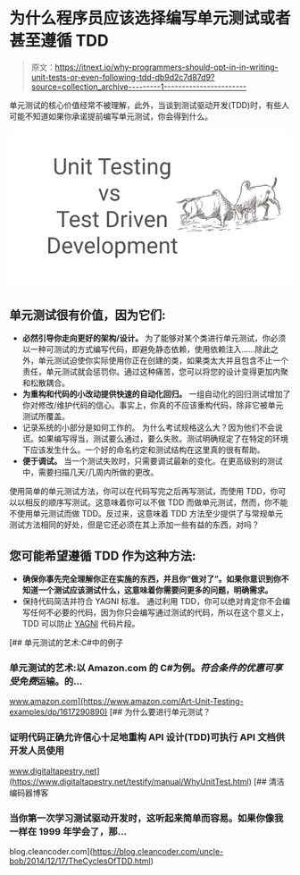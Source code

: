 # 为什么程序员应该选择编写单元测试或者甚至遵循 TDD

> 原文：<https://itnext.io/why-programmers-should-opt-in-in-writing-unit-tests-or-even-following-tdd-db9d2c7d87d9?source=collection_archive---------1----------------------->

单元测试的核心价值经常不被理解，此外，当谈到测试驱动开发(TDD)时，有些人可能不知道如果你承诺提前编写单元测试，你会得到什么。

![](img/ac62fc06a2cc704f7d5751d31920dd1e.png)

## 单元测试很有价值，因为它们:

*   **必然引导你走向更好的架构/设计。** 为了能够对某个类进行单元测试，你必须以一种可测试的方式编写代码，即避免静态依赖，使用依赖注入……除此之外，单元测试迫使你实际使用你正在创建的类，如果类太大并且包含不止一个责任，单元测试就会惩罚你。通过这种痛苦，您可以将您的设计变得更加内聚和松散耦合。
*   **为重构和代码的小改动提供快速的自动化回归。**
    一组自动化的回归测试增加了你对修改/维护代码的信心。事实上，你真的不应该重构代码，除非它被单元测试所覆盖。
*   记录系统的小部分是如何工作的。
    为什么考试规格这么大？因为他们不会说谎。如果编写得当，测试要么通过，要么失败。测试明确规定了在特定的环境下应该发生什么。一个好的命名约定和测试结构在这里真的很有帮助。
*   **便于调试。** 当一个测试失败时，只需要调试最新的变化。在更高级别的测试中，需要扫描几天/几周内所做的更改。

使用简单的单元测试方法，你可以在代码写完之后再写测试，而使用 TDD，你可以以相反的顺序写测试。这意味着你可以不做 TDD 而做单元测试，然而，你不能不使用单元测试而做 TDD。反过来，这意味着 TDD 方法至少提供了与常规单元测试方法相同的好处，但是它还必须在其上添加一些有益的东西，对吗？

## 您可能希望遵循 TDD 作为这种方法:

*   **确保你事先完全理解你正在实施的东西，并且你“做对了”。如果你意识到你不知道一个测试应该测试什么，这意味着你需要问更多的问题，明确需求。**
*   保持代码简洁并符合 YAGNI 标准。
    通过利用 TDD，你可以绝对肯定你不会编写任何不必要的代码，因为你只会编写通过测试的代码，所以在这个意义上，TDD 可以防止 [YAGNI](https://martinfowler.com/bliki/Yagni.html) 代码片段。

[](https://www.amazon.com/Art-Unit-Testing-examples/dp/1617290890) [## 单元测试的艺术:C#中的例子

### 单元测试的艺术:以 Amazon.com 的 C#为例。*符合条件的优惠可享受免费*运输。的…

www.amazon.com](https://www.amazon.com/Art-Unit-Testing-examples/dp/1617290890)  [## 为什么要进行单元测试？

### 证明代码正确允许信心十足地重构 API 设计(TDD)可执行 API 文档供开发人员使用

www.digitaltapestry.net](https://www.digitaltapestry.net/testify/manual/WhyUnitTest.html) [](https://blog.cleancoder.com/uncle-bob/2014/12/17/TheCyclesOfTDD.html) [## 清洁编码器博客

### 当你第一次学习测试驱动开发时，这听起来简单而容易。如果你像我一样在 1999 年学会了，那…

blog.cleancoder.com](https://blog.cleancoder.com/uncle-bob/2014/12/17/TheCyclesOfTDD.html)